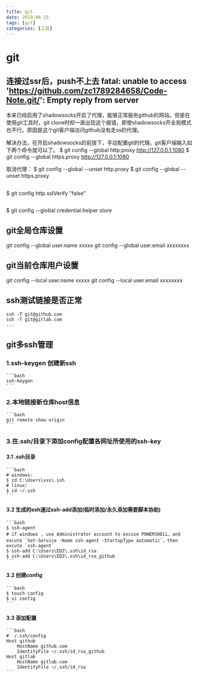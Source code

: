 ```yaml
---
title: git
date: 2019-06-25
tags: [git]
categories: [工具]
---
```


# git

## 连接过ssr后，push不上去  fatal: unable to access 'https://github.com/zc1789284658/Code-Note.git/': Empty reply from server

本来已经启用了shadowsocks开启了代理，能够正常服务github的网站。但是在使用git工具时，git clone时却一直出现这个报错，即使shadowsocks开全局模式也不行。原因是这个git客户端访问github没有走ss的代理。

解决办法，在开启shadowsocks的前提下，手动配置git的代理。git客户端输入如下两个命令就可以了。
$ git config --global http.proxy http://127.0.0.1:1080
$ git config --global https.proxy http://127.0.0.1:1080


取消代理：
$ git config --global --unset http.proxy 
$ git config --global --unset https.proxy 

## 
$ git config http.sslVerify "false"

## 
$ git config --global credential.helper store

## git全局仓库设置

git config --global user.name  xxxxx
git config --global user.email xxxxxxxx

## git当前仓库用户设置

git config --local user.name  xxxxx
git config --local user.email xxxxxxxx

## ssh测试链接是否正常

    ssh -T git@github.com
    ssh -T git@gitlab.com
    ...

## git多ssh管理

### 1.ssh-keygen 创建新ssh
    ```bash
    ssh-keygen
    ```

### 2.本地链接新仓库host信息
    ```bash
    git remote show origin
    ```

### 3.在.ssh/目录下添加config配置各网址所使用的ssh-key

#### 3.1 .ssh目录
    ```bash
    # windows:
    $ cd C:\Users\xxx\.ssh
    # linux:
    $ cd ~/.ssh
    ```

#### 3.2 生成的ssh通过ssh-add添加(临时添加/永久添加需要脚本协助)
    ```bash
    $ ssh-agent
    # if windows , use Administrator account to excuse POWERSHELL，and excute `Set-Service -Name ssh-agent -StartupType automatic`，then excute `ssh-agent`
    $ ssh-add C:\Users\EDZ\.ssh\id_rsa
    $ ssh-add C:\Users\EDZ\.ssh\id_rsa_github
    ```

#### 3.2 创建config
    ```bash
    $ touch config
    $ vi config
    ```

#### 3.3 添加配置
    ```bash
    #  /.ssh/config
    Host github
        HostName github.com
        IdentityFile ~/.ssh/id_rsa_github
    Host gitlab
        HostName gitlab.com
        IdentityFile ~/.ssh/id_rsa
    ```